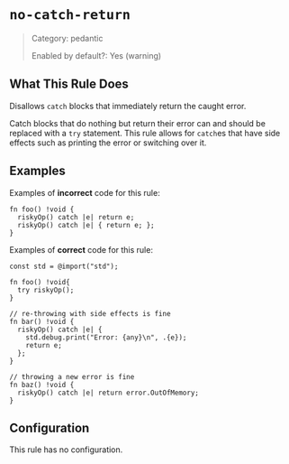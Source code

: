 # `no-catch-return`

> Category: pedantic
> 
> Enabled by default?: Yes (warning)


## What This Rule Does
Disallows `catch` blocks that immediately return the caught error.

Catch blocks that do nothing but return their error can and should be
replaced with a `try` statement. This rule allows for `catch`es that
have side effects such as printing the error or switching over it.

## Examples

Examples of **incorrect** code for this rule:
```zig
fn foo() !void {
  riskyOp() catch |e| return e;
  riskyOp() catch |e| { return e; };
}
```

Examples of **correct** code for this rule:
```zig
const std = @import("std");

fn foo() !void{
  try riskyOp();
}

// re-throwing with side effects is fine
fn bar() !void {
  riskyOp() catch |e| {
    std.debug.print("Error: {any}\n", .{e});
    return e;
  };
}

// throwing a new error is fine
fn baz() !void {
  riskyOp() catch |e| return error.OutOfMemory;
}
```

## Configuration
This rule has no configuration.
